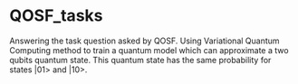 # QOSF_tasks
Answering the task question asked by QOSF.
Using Variational Quantum Computing method to train a quantum model which can approximate a two qubits quantum state.
This quantum state has the same probability for states |01> and |10>.

